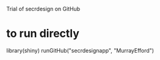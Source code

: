 Trial of secrdesign on GitHub 

# to run directly 
library(shiny)
runGitHub("secrdesignapp", "MurrayEfford")
